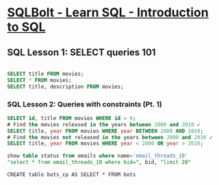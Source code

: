 # [SQLBolt - Learn SQL - Introduction to SQL](https://sqlbolt.com/)

## SQL Lesson 1: SELECT queries 101

```sql

SELECT title FROM movies;
SELECT * FROM movies;
SELECT title, description FROM movies;

```

### SQL Lesson 2: Queries with constraints (Pt. 1)

```sql
SELECT id, title FROM movies WHERE id = 6;
# Find the movies released in the years between 2000 and 2010 ✓
SELECT title, year FROM movies WHERE year BETWEEN 2000 AND 2010;
# Find the movies not released in the years between 2000 and 2010 ✓
SELECT title, year FROM movies WHERE year < 2000 OR year > 2010;

show table status from emails where name='email_threads_10'
"select * from email_threads_10 where bid=", bid, "limit 20"

```


```
CREATE table bots_cp AS SELECT * FROM bots
```
